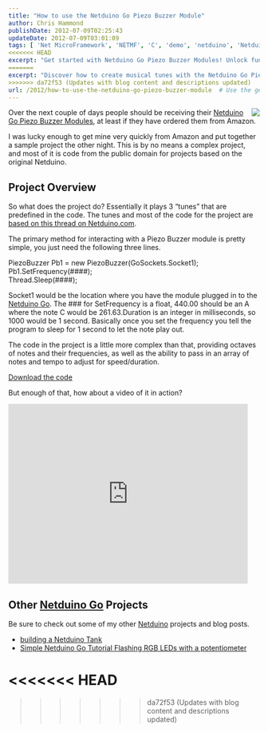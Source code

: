```yaml
---
title: "How to use the Netduino Go Piezo Buzzer Module"
author: Chris Hammond
publishDate: 2012-07-09T02:25:43
updateDate: 2012-07-09T03:01:09
tags: [ 'Net MicroFramework', 'NETMF', 'C', 'demo', 'netduino', 'Netduino Go', 'Open Source', 'sample', 'Secret Labs', 'Tutorial' ]
<<<<<<< HEAD
excerpt: "Get started with Netduino Go Piezo Buzzer Modules! Unlock fun projects and learn to generate tunes with preset codes. Discover more on Netduino projects."
=======
excerpt: "Discover how to create musical tunes with the Netduino Go Piezo Buzzer Module. Learn about code and project insights in this engaging blog post."
>>>>>>> da72f53 (Updates with blog content and descriptions updated)
url: /2012/how-to-use-the-netduino-go-piezo-buzzer-module  # Use the generated URL with year
---
```

<p><a href="https://www.amazon.com/gp/product/B008DEYO66/ref=as_li_ss_il?ie=UTF8&amp;tag=chrishammondc-20&amp;linkCode=as2&amp;camp=1789&amp;creative=390957&amp;creativeASIN=B008DEYO66"><img border="0" align="right" src="https://ws.assoc-amazon.com/widgets/q?_encoding=UTF8&amp;Format=_SL160_&amp;ASIN=B008DEYO66&amp;MarketPlace=US&amp;ID=AsinImage&amp;WS=1&amp;tag=chrishammondc-20&amp;ServiceVersion=20070822" /></a>Over the next couple of days people should be receiving their <a href="https://www.amazon.com/gp/product/B008DEYO66/ref=as_li_ss_il?ie=UTF8&amp;tag=chrishammondc-20&amp;linkCode=as2&amp;camp=1789&amp;creative=390957&amp;creativeASIN=B008DEYO66">Netduino Go Piezo Buzzer Modules</a>, at least if they have ordered them from Amazon.</p>  <p>I was lucky enough to get mine very quickly from Amazon and put together a sample project the other night. This is by no means a complex project, and most of it is code from the public domain for projects based on the original Netduino.</p>  <h2 align="left">Project Overview</h2>  <p>So what does the project do? Essentially it plays 3 “tunes” that are predefined in the code. The tunes and most of the code for the project are <a href="https://forums.netduino.com/index.php?/topic/831-music-with-a-piezo-speaker/" target="_blank">based on this thread on Netduino.com</a>. </p>  <p>The primary method for interacting with a Piezo Buzzer module is pretty simple, you just need the following three lines.</p>  <p>PiezoBuzzer Pb1 = new PiezoBuzzer(GoSockets.Socket1);   <br />Pb1.SetFrequency(####);    <br />Thread.Sleep(####);</p>  <p>Socket1 would be the location where you have the module plugged in to the <a href="https://www.amazon.com/gp/product/B007PA20PG/ref=as_li_ss_tl?ie=UTF8&amp;tag=chrishammondc-20&amp;linkCode=as2&amp;camp=1789&amp;creative=390957&amp;creativeASIN=B007PA20PG" target="_blank">Netduino Go</a>. The ### for SetFrequency is a float, 440.00 should be an A where the note C would be 261.63.Duration is an integer in milliseconds, so 1000 would be 1 second. Basically once you set the frequency you tell the program to sleep for 1 second to let the note play out.</p>  <p>The code in the project is a little more complex than that, providing octaves of notes and their frequencies, as well as the ability to pass in an array of notes and tempo to adjust for speed/duration.</p>  <p><a href="https://christocnetduino.codeplex.com/releases/view/90828" target="_blank">Download the code</a></p>  <p>But enough of that, how about a video of it in action?</p>  <p><iframe height="360" src="https://www.youtube.com/embed/SaN0nIXT2Z8?rel=0&amp;wmode=opaque" frameborder="0" width="480" allowfullscreen="allowfullscreen"></iframe></p>  <h2>Other <a href="https://www.amazon.com/gp/product/B004FRZ4E6/ref=as_li_ss_tl?ie=UTF8&amp;tag=chrishammondc-20&amp;linkCode=as2&amp;camp=1789&amp;creative=390957&amp;creativeASIN=B004FRZ4E6" target="_blank">Netduino Go</a> Projects</h2>  <p>Be sure to check out some of my other <a href="https://www.amazon.com/gp/product/B004FRZ4E6/ref=as_li_ss_tl?ie=UTF8&amp;tag=chrishammondc-20&amp;linkCode=as2&amp;camp=1789&amp;creative=390957&amp;creativeASIN=B004FRZ4E6" target="_blank">Netduino</a> projects and blog posts.</p>  <ul>   <li><a href="https://www.chrishammond.com/blog/itemid/2545/building-a-netduino-tank">building a Netduino Tank</a> </li>    <li><a href="https://www.chrishammond.com/blog/itemid/2499/simple-netduino-go-tutorial-flashing-rgb-leds-with.aspx">Simple Netduino Go Tutorial Flashing RGB LEDs with a potentiometer</a> </li> </ul>

<<<<<<< HEAD
=======

>>>>>>> da72f53 (Updates with blog content and descriptions updated)
